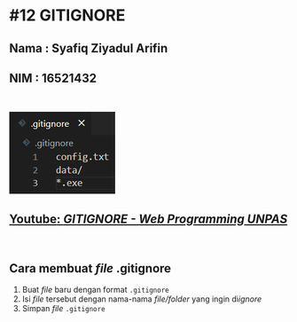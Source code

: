 # #12 GITIGNORE

## Nama : Syafiq Ziyadul Arifin
## NIM  : 16521432
<p>&nbsp;</p>

![](https://raw.githubusercontent.com/Safiqq/Tugas1-SEKURO_Programming-16521432/main/images/gitignore.png)
## [__Youtube__: _GITIGNORE - Web Programming UNPAS_](https://www.youtube.com/watch?v=LK3kX4n-vLM&list=PLFIM0718LjIVknj6sgsSceMqlq242-jNf)
<p>&nbsp;</p>

## Cara membuat _file_ .gitignore
1. Buat _file_ baru dengan format `.gitignore`
2. Isi _file_ tersebut dengan nama-nama _file/folder_ yang ingin di*ignore*
3. Simpan _file_ `.gitignore`